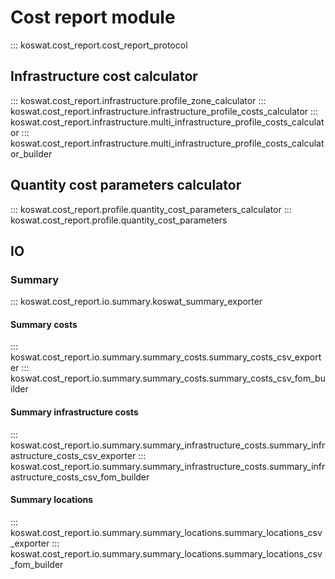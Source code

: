 # Cost report module

::: koswat.cost_report.cost_report_protocol

## Infrastructure cost calculator
::: koswat.cost_report.infrastructure.profile_zone_calculator
::: koswat.cost_report.infrastructure.infrastructure_profile_costs_calculator
::: koswat.cost_report.infrastructure.multi_infrastructure_profile_costs_calculator
::: koswat.cost_report.infrastructure.multi_infrastructure_profile_costs_calculator_builder


## Quantity cost parameters calculator
::: koswat.cost_report.profile.quantity_cost_parameters_calculator
::: koswat.cost_report.profile.quantity_cost_parameters

## IO

### Summary
::: koswat.cost_report.io.summary.koswat_summary_exporter

#### Summary costs
::: koswat.cost_report.io.summary.summary_costs.summary_costs_csv_exporter
::: koswat.cost_report.io.summary.summary_costs.summary_costs_csv_fom_builder

#### Summary infrastructure costs
::: koswat.cost_report.io.summary.summary_infrastructure_costs.summary_infrastructure_costs_csv_exporter
::: koswat.cost_report.io.summary.summary_infrastructure_costs.summary_infrastructure_costs_csv_fom_builder

#### Summary locations
::: koswat.cost_report.io.summary.summary_locations.summary_locations_csv_exporter
::: koswat.cost_report.io.summary.summary_locations.summary_locations_csv_fom_builder
